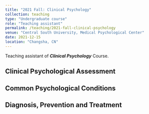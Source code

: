 ```yaml
---
title: "2021 Fall: Clinical Psychology"
collection: teaching
type: "Undergraduate course"
role: "Teaching assistant"
permalink: /teaching/2021-fall-clinical-psychology
venue: "Central South University, Medical Psychological Center"
date: 2021-12-15
location: "Changsha, CN"
---
```


Teaching assistant of ***Clinical Psychology*** Course.

## Clinical Psychological Assessment

## Common Psychological Conditions

## Diagnosis, Prevention and Treatment
